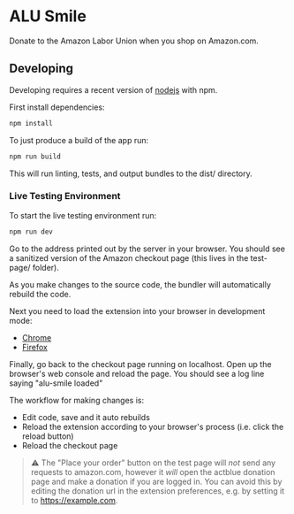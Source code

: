 # ALU Smile

Donate to the Amazon Labor Union when you shop on Amazon.com.

## Developing

Developing requires a recent version of [nodejs](https://nodejs.org) with npm.

First install dependencies:
```bash
npm install
```

To just produce a build of the app run:
```bash
npm run build
```
This will run linting, tests, and output bundles to the dist/ directory.

### Live Testing Environment

To start the live testing environment run:
```bash
npm run dev
```
Go to the address printed out by the server in your browser. You should see a sanitized version of the Amazon checkout page (this lives in the test-page/ folder).

As you make changes to the source code, the bundler will automatically rebuild the code.

Next you need to load the extension into your browser in development mode:
- [Chrome](https://developer.chrome.com/docs/extensions/mv3/getstarted/development-basics/#load-unpacked)
- [Firefox](https://developer.mozilla.org/en-US/docs/Mozilla/Add-ons/WebExtensions/Your_first_WebExtension#installing)

Finally, go back to the checkout page running on localhost. Open up the browser's web console and reload the page. You should see a log line saying "alu-smile loaded"

The workflow for making changes is:
- Edit code, save and it auto rebuilds
- Reload the extension according to your browser's process (i.e. click the reload button)
- Reload the checkout page

> :warning: The "Place your order" button on the test page will _not_ send any requests to amazon.com, however it _will_ open the actblue donation page and make a donation if you are logged in. You can avoid this by editing the donation url in the extension preferences, e.g. by setting it to https://example.com.
